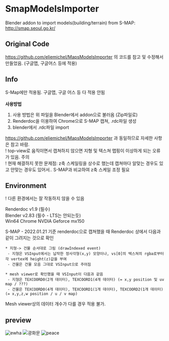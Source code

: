 # SmapModelsImporter
Blender addon to import models(building/terrain) from S-MAP: http://smap.seoul.go.kr/

## Original Code
https://github.com/eliemichel/MapsModelsImporter 의 코드를 참고 및 수정해서 만들었음. (구글맵, 구글어스 등에 적용)

## Info
S-Map에만 적용됨. 구글맵, 구글 어스 등 다 적용 안됨<br>
<br>
__사용방법__
1. 사용 방법은 위 파일을 Blender에서 addon으로 불러옴 (Zip파일로)
2. Renderdoc을 이용하여 Chrome으로 S-MAP 캡쳐, .rdc파일 생성
3. blender에서 .rdc파일 import

https://github.com/eliemichel/MapsModelsImporter 과 동일하므로 자세한 사항은 참고 바람.<br>
! top-view로 움직이면서 캡쳐하지 않으면 지형 및 텍스쳐 맵핑이 이상하게 되는 오류가 있음. 주의 <br>
! 현재 해결하지 못한 문제점: z축 스케일링을 상수로 했는데 캡쳐마다 알맞는 경우도 있고 안맞는 경우도 있어서.. S-MAP과 비교하여 z축 스케일 조정 필요 

## Environment
! 다른 환경에서는 잘 작동하지 않을 수 있음

Renderdoc v1.9 (필수)<br>
Blender v2.83 (필수 - LTS는 안되는듯) <br>
Win64 Chrome
NVDIA Geforce mx150<br>

S-MAP - 2022.01.21 기준 renderdoc으로 캡쳐했을 때 Renderdoc 상에서 다음과 같이 그려지는 것으로 확인
```
* 지형-> 건물 순서대로 그림 (drawIndexed event)
 - 지형은 VSInput에서는 납작한 정사각형(x,y) 모양이나, vs[0]의 텍스쳐의 rgba로부터 각 vertex에 height(z)값을 부여
 - 건물은 건물 모음 그대로 VSInput으로 주어짐

* mesh viewer로 확인했을 때 VSInput이 다음과 같음
 - 지형은 TEXCOORD0(2개 데이터), TEXCOORD1(4개 데이터) (= x,y position 및 uv map / ???)
 - 건물은 TEXCOORD0(4개 데이터), TEXCOORD1(1개 데이터), TEXCOORD2(1개 데이터) (= x,y,z,w position / u / v map)

```
Mesh viewer상의 데이터 개수가 다를 경우 적용 불가.


## preview
![ewha](https://user-images.githubusercontent.com/71055964/150625647-12d6eada-d240-4850-8118-c47896faa739.png)
![광화문](https://user-images.githubusercontent.com/71055964/150625645-37dc811a-4d8b-4ae4-8a1a-bc45ea5728a3.png)
![peace](https://user-images.githubusercontent.com/71055964/150625643-025d121a-8c33-4317-9642-8ce92c11a7c0.png)
